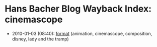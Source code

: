 # Hans Bacher Blog Wayback Index: cinemascope

* 2010-01-03 (08:40): [format](https://web.archive.org/web/https://one1more2time3.wordpress.com/2010/01/03/format/) (animation, cinemascope, composition, disney, lady and the tramp)